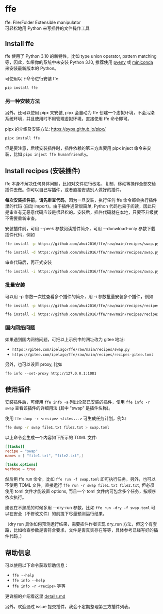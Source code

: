 # ffe

ffe: File/Folder Extensible manipulator  
可轻松地用 Python 来写插件的文件操作工具


## Install ffe

ffe 使用了 Python 3.10 的新特性，比如 type union operator, pattern matching 等，因此，如果你的系统中未安装 Python 3.10, 推荐使用 [pyenv](https://github.com/pyenv/pyenv) 或 [miniconda](https://docs.conda.io/en/latest/miniconda.html) 来安装最新版本的 Python。

可使用以下命令进行安装 ffe:

```sh
pip install ffe
```

### 另一种安装方法

另外，还可以使用 pipx 来安装, pipx 会自动为 ffe 创建一个虚拟环境，不会污染系统环境，并且使用时不用管理虚拟环境，直接使用 ffe 命令即可。

pipx 的介绍及安装方法: https://pypa.github.io/pipx/

```sh
pipx install ffe
```

但是要注意，后续安装插件时，插件依赖的第三方库要用 pipx inject 命令来安装，比如 `pipx inject ffe humanfriendly`。


## Install recipes (安装插件)

ffe 本身不解决任何具体问题，比如对文件进行改名、复制、移动等操作全部交给插件去做。你可以自己写插件，或者直接安装别人做好的插件。

**每次安装插件前，请先审查代码**，因为一旦安装，执行任何 ffe 命令都会执行插件里的代码 (自动 import)。由于插件通常很简单, Python 代码也易于阅读，因此只是审查有无恶意代码应该是很轻松的。安装后，插件代码就在本地，只要不升级就不需要重新审查。

安装插件前，可用 --peek 参数阅读插件简介，可用 --donwload-only 参数下载插件代码，例如

```sh
ffe install -p https://github.com/ahui2016/ffe/raw/main/recipes/swap.py
```

```sh
ffe install -d https://github.com/ahui2016/ffe/raw/main/recipes/swap.py > swap.py
```

审查代码后，再正式安装

```sh
ffe install -i https://github.com/ahui2016/ffe/raw/main/recipes/swap.py
```

### 批量安装

可以用 -p 参数一次性查看多个插件的简介，用 -i 参数批量安装多个插件，例如

```sh
ffe install -p https://github.com/ahui2016/ffe/raw/main/recipes/recipes.toml
```

```sh
ffe install -i https://github.com/ahui2016/ffe/raw/main/recipes/recipes.toml
```

### 国内网络问题

如果遇到国内网络问题，可把以上示例中的网址改为 gitee 地址:

- `https://gitee.com/ipelago/ffe/raw/main/recipes/swap.py`
- `https://gitee.com/ipelago/ffe/raw/main/recipes/recipes-gitee.toml`

另外，也可以设置 proxy, 比如

```
ffe info --set-proxy http://127.0.0.1:1081
```


## 使用插件

安装插件后，可使用 `ffe info -a` 列出全部已安装的插件，使用 `ffe info -r swap` 查看该插件的详细用法 (其中 "swap" 是插件名称)。

使用 `ffe dump -r <recipe> <files...>` 可生成任务计划，例如

```sh
ffe dump -r swap file1.txt file2.txt > swap.toml
```

以上命令会生成一个内容如下所示的 TOML 文件:

```toml
[[tasks]]
recipe = "swap"
names = [ "file1.txt", "file2.txt",]

[tasks.options]
verbose = true
```

然后用 ffe run 命令，比如 `ffe run -f swap.toml` 即可执行任务，另外，也可以不使用 TOML 文件，直接运行 `ffe run -r swap file1.txt file2.txt`, 但必须使用 toml 文件才能设置 options, 而且一个 toml 文件内可包含多个任务，按顺序依次执行。

建议在不熟悉的时候多用 --dry-run 参数，比如 `ffe run -dry -f swap.toml` 可以在安全（不修改文件）的前提下尽量预测运行结果。

（dry run 具体如何预测运行结果，需要插件作者实现 dry_run 方法，但这个有套路，比如检查参数是否符合要求，文件是否真实存在等等，具体参考已经写好的插件代码。）


## 帮助信息

可以使用以下命令获取帮助信息：

- `ffe --help`
- `ffe info --help`
- `ffe info -r <recipe>` 等等

更详细的介绍看这里 [details.md](details.md)

另外，欢迎通过 issue 提交插件，我会不定期整理第三方插件列表。

